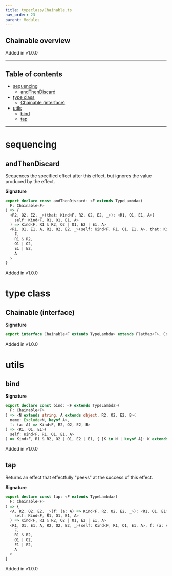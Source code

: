 ```yaml
---
title: typeclass/Chainable.ts
nav_order: 23
parent: Modules
---
```


## Chainable overview

Added in v1.0.0

---

<h2 class="text-delta">Table of contents</h2>

- [sequencing](#sequencing)
  - [andThenDiscard](#andthendiscard)
- [type class](#type-class)
  - [Chainable (interface)](#chainable-interface)
- [utils](#utils)
  - [bind](#bind)
  - [tap](#tap)

---

# sequencing

## andThenDiscard

Sequences the specified effect after this effect, but ignores the value
produced by the effect.

**Signature**

```ts
export declare const andThenDiscard: <F extends TypeLambda>(
  F: Chainable<F>
) => {
  <R2, O2, E2, _>(that: Kind<F, R2, O2, E2, _>): <R1, O1, E1, A>(
    self: Kind<F, R1, O1, E1, A>
  ) => Kind<F, R1 & R2, O2 | O1, E2 | E1, A>
  <R1, O1, E1, A, R2, O2, E2, _>(self: Kind<F, R1, O1, E1, A>, that: Kind<F, R2, O2, E2, _>): Kind<
    F,
    R1 & R2,
    O1 | O2,
    E1 | E2,
    A
  >
}
```

Added in v1.0.0

# type class

## Chainable (interface)

**Signature**

```ts
export interface Chainable<F extends TypeLambda> extends FlatMap<F>, Covariant<F> {}
```

Added in v1.0.0

# utils

## bind

**Signature**

```ts
export declare const bind: <F extends TypeLambda>(
  F: Chainable<F>
) => <N extends string, A extends object, R2, O2, E2, B>(
  name: Exclude<N, keyof A>,
  f: (a: A) => Kind<F, R2, O2, E2, B>
) => <R1, O1, E1>(
  self: Kind<F, R1, O1, E1, A>
) => Kind<F, R1 & R2, O2 | O1, E2 | E1, { [K in N | keyof A]: K extends keyof A ? A[K] : B }>
```

Added in v1.0.0

## tap

Returns an effect that effectfully "peeks" at the success of this effect.

**Signature**

```ts
export declare const tap: <F extends TypeLambda>(
  F: Chainable<F>
) => {
  <A, R2, O2, E2, _>(f: (a: A) => Kind<F, R2, O2, E2, _>): <R1, O1, E1>(
    self: Kind<F, R1, O1, E1, A>
  ) => Kind<F, R1 & R2, O2 | O1, E2 | E1, A>
  <R1, O1, E1, A, R2, O2, E2, _>(self: Kind<F, R1, O1, E1, A>, f: (a: A) => Kind<F, R2, O2, E2, _>): Kind<
    F,
    R1 & R2,
    O1 | O2,
    E1 | E2,
    A
  >
}
```

Added in v1.0.0
